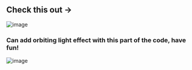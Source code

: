 ## Check this out -> 

![image](https://github.com/user-attachments/assets/d4b1a10d-ae02-4f46-a4ce-d01a2b83245b)

### Can add orbiting light effect with this part of the code, have fun!

![image](https://github.com/user-attachments/assets/91a65da7-a3bf-47b8-8946-9017d14367c3)
